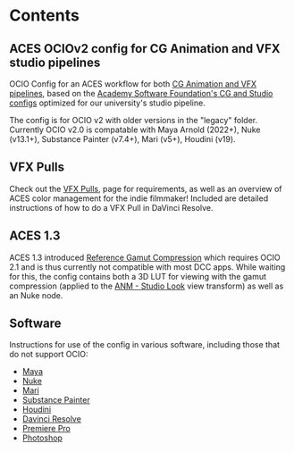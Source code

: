 # Contents

## ACES OCIOv2 config for CG Animation and VFX studio pipelines
OCIO Config for an ACES workflow for both [CG Animation and VFX pipelines](docs/configs.md), based on the [Academy Software Foundation's CG and Studio configs](https://github.com/AcademySoftwareFoundation/OpenColorIO-Config-ACES) optimized for our university's studio pipeline.

The config is for OCIO v2 with older versions in the "legacy" folder. Currently OCIO v2.0 is compatable with Maya Arnold (2022+), Nuke (v13.1+), Substance Painter (v7.4+), Mari (v5+), Houdini (v19). 

## VFX Pulls

Check out the [VFX Pulls](docs/VFXpulls.md), page for requirements, as well as an overview of ACES color management for the indie filmmaker! Included are detailed instructions of how to do a VFX Pull in DaVinci Resolve.

## ACES 1.3
ACES 1.3 introduced [Reference Gamut Compression](docs/gamut.md) which requires OCIO 2.1 and is thus currently not compatible with most DCC apps. While waiting for this, the config contains both a 3D LUT for viewing with the gamut compression (applied to the [ANM - Studio Look](docs/configs.md) view transform) as well as an Nuke node.

## <a name="software"></a>Software
Instructions for use of the config in various software, including those that do not support OCIO:

- [Maya](docs/Maya.md) 
- [Nuke](docs/Nuke.md) 
- [Mari](docs/Mari.md) 
- [Substance Painter](docs/Substance.md) 
- [Houdini](https://www.sidefx.com/docs/houdini/io/ocio.html) 
- [Davinci Resolve](docs/Resolve.md) 
- [Premiere Pro](docs/PremierePull.md)
- [Photoshop](docs/Photoshop.md) 



